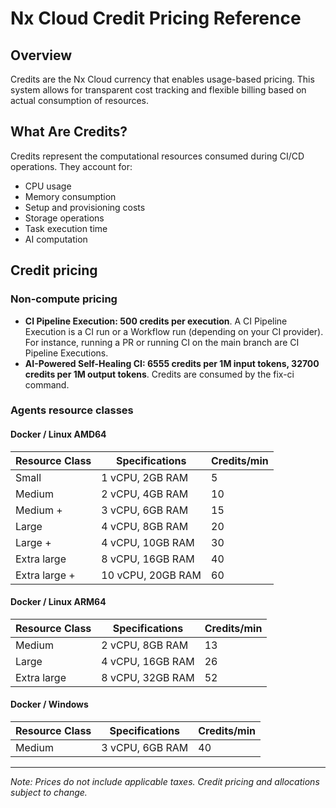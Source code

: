 # Nx Cloud Credit Pricing Reference

## Overview

Credits are the Nx Cloud currency that enables usage-based pricing. This system allows for transparent cost tracking and flexible billing based on actual consumption of resources.

## What Are Credits?

Credits represent the computational resources consumed during CI/CD operations. They account for:

- CPU usage
- Memory consumption
- Setup and provisioning costs
- Storage operations
- Task execution time
- AI computation

## Credit pricing

### Non-compute pricing

- **CI Pipeline Execution: 500 credits per execution**. A CI Pipeline Execution is a CI run or a Workflow run (depending on your CI provider). For instance, running a PR or running CI on the main branch are CI Pipeline Executions.
- **AI-Powered Self-Healing CI: 6555 credits per 1M input tokens, 32700 credits per 1M output tokens**. Credits are consumed by the fix-ci command.

### Agents resource classes

#### Docker / Linux AMD64

| Resource Class | Specifications    | Credits/min |
| -------------- | ----------------- | ----------- |
| Small          | 1 vCPU, 2GB RAM   | 5           |
| Medium         | 2 vCPU, 4GB RAM   | 10          |
| Medium +       | 3 vCPU, 6GB RAM   | 15          |
| Large          | 4 vCPU, 8GB RAM   | 20          |
| Large +        | 4 vCPU, 10GB RAM  | 30          |
| Extra large    | 8 vCPU, 16GB RAM  | 40          |
| Extra large +  | 10 vCPU, 20GB RAM | 60          |

#### Docker / Linux ARM64

| Resource Class | Specifications   | Credits/min |
| -------------- | ---------------- | ----------- |
| Medium         | 2 vCPU, 8GB RAM  | 13          |
| Large          | 4 vCPU, 16GB RAM | 26          |
| Extra large    | 8 vCPU, 32GB RAM | 52          |

#### Docker / Windows

| Resource Class | Specifications  | Credits/min |
| -------------- | --------------- | ----------- |
| Medium         | 3 vCPU, 6GB RAM | 40          |

---

_Note: Prices do not include applicable taxes. Credit pricing and allocations subject to change._
